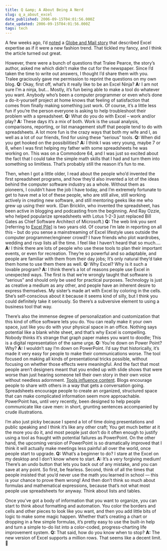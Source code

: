 ```yaml
---
title: Q &amp; A About Being A Nerd
slug: q_a_about_excel
date_published: 2006-09-15T04:01:56.000Z
date_updated: 2006-09-15T04:01:56.000Z
tags: tech
---
```


A few weeks ago, I’d [noted](http://www.dashes.com/anil/2006/08/28/geeking_in_exce) a [Globe and Mail story](http://www.theglobeandmail.com/servlet/story/LAC.20060826.EXCEL26/TPStory/) that described Excel expertise as if it were a new fashion trend. That tickled my fancy, and I think the article turned out great.

However, there were a bunch of questions that Tralee Pearce, the story’s author, asked me which didn’t make the cut for the newspaper. Since I’d taken the time to write out answers, I thought I’d share them with you. Tralee graciously gave me permission to reprint the questions on my own blog.
**Q:** Okay, first off, what’s it really like to be an Excel Ninja?
**A:** I am not sure I’m a ninja, but… Mostly, it’s fun being able to make a tool do whatever you want. Anybody who’s been a computer programmer or even who’s done a do-it-yourself project at home knows that feeling of satisfaction that comes from finally making something just work. Of course, it’s a little less fun if you’re the person everyone is asking to help troubleshoot their problem with a spreadsheet.
**Q:** What do you do with Excel – work and/or play?
**A:** These days it’s a mix of both. Work is the usual analysis, comparisons, reporting, or list management stuff that people tend to do with spreadsheets. A lot more fun is the crazy ways that both my wife and I, as well as a lot of our friends, find for using these “serious” tools.
**Q:** When did you get hooked on the possibilities?
**A:** I think I was very young, maybe 7 or 8, when I was first helping my father with some spreadsheets he was working on. This was on a Commodore 64, and I was just so excited about the fact that I could take the simple math skills that I had and turn them into something so limitless. That’s probably still the reason it’s fun to me.

Then, when I got a little older, I read about the people who’d invented the first spreadsheet programs, and how they’d also invented a lot of the ideas behind the computer software industry as a whole. Without them as pioneers, I couldn’t have the job I have today, and I’m extremely fortunate to get to have met a lot of these people, who are still alive, still working actively in creating new software, and still mentoring geeks like me who grew up using their work. (Dan Bricklin, who invented the spreadsheet, has been active in blogging and podcasting from the beginning. And Ray Ozzie, who helped popularize spreadsheets with Lotus 1-2-3 just replaced Bill Gates as Chief Software Architect of Microsoft.)
**Q:** The web link you sent [referring to [Excel Pile](http://www.dashes.com/anil/2004/04/22/excel_pile)] is two years old. Of course I’m late in reporting on all this – but do you sense a mainstreaming of Excel lifestyle uses outside the computer programmer/engineer crowd? I have friends who plot wardrobes, wedding and rsvp lists all the time. I feel like I haven’t heard that so much….
**A:** I think there are lots of people who use these tools to plan their important events, or even for recreation. They’re so powerful and so adaptable, and people are familiar with them from their day jobs; It’s only natural they’d take them home to use them there as well.
**Q:** Why Excel? Why is it such a lovable program?
**A:** I think there’s a lot of reasons people use Excel in unexpected ways. The first is that we’re wrongly taught that software is “serious” and should only be used for practical purposes. Technology is just as creative a medium as any other, and people have an inherent desire to express themselves. My sister’s made art with Excel by coloring in the cells. She’s self-conscious about it because it seems kind of silly, but I think you could definitely take it seriously. So there’s a subversive element to using a business tool that way.

There’s also the immense degree of personalization and customization that this kind of office software lets you do. You can really make it your own space, just like you do with your physical space in an office. Nothing says potential like a blank white sheet, and that’s why Excel is compelling. Nobody thinks it’s strange that graph paper makes you want to doodle; This is a digital representation of the same urge.
**Q:** You’re down on Power Point? Why?
**A:** I wouldn’t say I’m down on PowerPoint. I’d say that historically, it’s made it very easy for people to make their communications worse. The tool focused on making all kinds of presentational tricks possible, without focusing on whether those effects were meaningful. And the fact that most people aren’t designers meant that you ended up with slide shows that were worse than just hearing someone tell their own story in their own voice without needless adornment.
[Tools influence content](http://www.dashes.com/anil/2003/11/25/tools_affect_co). Blogs encourage people to share with others in a way that gets a conversation going. Spreadsheets encourage people to create an organized, structured space that can make complicated information seem more approachable. PowerPoint has, until very recently, been designed to help people communicate like cave men: in short, grunting sentences accompanied by crude illustrations.

I’m also just picky because I spend a lot of time doing presentations and public speaking and I think it’s like any other craft; You get much better at it the more you do it, and most people just don’t do it often enough to justify using a tool as fraught with potential failures as PowerPoint. On the other hand, the upcoming version of PowerPoint is so dramatically improved that I think it will actually make meetings less painful all over the world, once people start to upgrade.
**Q:** What’s a beginner to do? I stare at the Excel on my desktop and I don’t know where to start.
**A:** It’s a very forgiving medium! There’s an undo button that lets you back out of any mistake, and you can save at any point. So first, be fearless. Second, think of all the times that people insisted that you’d never use the math you learned in school — this is your chance to prove them wrong! And then don’t think so much about formulas and mathematical expressions, because that’s not what most people use spreadsheets for anyway. Think about lists and tables.

Once you’ve got a body of information that you want to organize, you can start to think about formatting and automation. You color the borders and cells and other pieces to look like you want, and then you add little bits of logic to make some magic happen. Whether that’s creating a chart or dropping in a few simple formulas, it’s pretty easy to use the built-in help and turn a simple to-do list into a color-coded, progress-charting life improvement system.
**Q:** That said, how do you know when to stop?
**A:** The new version of Excel supports a million rows. That seems like a decent limit. 🙂
